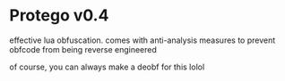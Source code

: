 # Protego v0.4

effective lua obfuscation. comes with anti-analysis measures to prevent obfcode from being reverse engineered


of course, you can always make a deobf for this lolol


